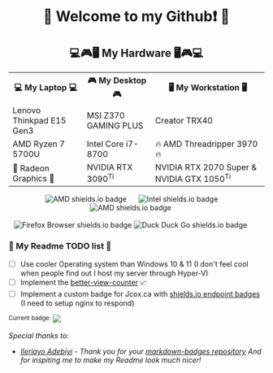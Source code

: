 <h1 align="center">👋 Welcome to my Github❗ 👋</h1>


<h2 align="center"> 💻🎮🖥️ My Hardware 🖥️🎮💻</h2> 
<table align='center'>
  <tr>
    <th> 💻 My Laptop 💻 </th> 
    <th> 🎮 My Desktop 🎮 </th>
    <th> 🖥️ My Workstation 🖥️ </th>  
  </tr>
  <tr>
    <td> Lenovo Thinkpad E15 Gen3 </td>
    <td> MSI Z370 GAMING PLUS </td>
    <td> Creator TRX40  </td>
  </tr>
  <tr>
     <td> AMD Ryzen 7 5700U </td> 
    <td> Intel Core i7-8700 </td>
    <td> 🔥 AMD Threadripper 3970 🔥</td>
  </tr>
  <tr>
   <td> 🦾 Radeon Graphics 🦾</td> <td> NVIDIA RTX 3090<sup>Ti</sup> </td> <td>  NVIDIA RTX 2070 Super & NVIDIA GTX 1050<sup>Ti</sup></td> 
  </tr>
<!-- Work in progress Rows
<tr> <td>16GB @ 3200 </td> <td> 32GB @ 3200 </td> <td> 128GB ECC @ 3200 </td> <tr> 
<tr> <td> WD Blue SN570 1TB </td> <td>  Samsung 980 PRO 1TB </td> <td>  Samsung EVO 990 </td> </tr>
-->
</table>

<!-- Hardware Badges Here -->
<div align='center'>
  <img alt='AMD shields.io badge' src='https://img.shields.io/badge/AMD-%23000000.svg?style=for-the-badge&logo=amd&logoColor=orange' />  &nbsp;&nbsp;&nbsp;&nbsp;
  <img alt='Intel shields.io badge' src='https://img.shields.io/badge/intel-%230068B5%20.svg?style=for-the-badge&logo=intel&logoColor=white' /> &nbsp;&nbsp;&nbsp;&nbsp;
  <img alt='AMD shields.io badge' src='https://img.shields.io/badge/nVIDIA-%2376B900.svg?style=for-the-badge&logo=nVIDIA&logoColor=white' /> &nbsp;&nbsp;&nbsp;&nbsp;&nbsp;
</div>
 <br/>
<div align='center'>
  <img alt='Firefox Browser shields.io badge' src='https://img.shields.io/badge/Firefox_Browser-FF7139?style=for-the-badge&logo=Firefox-Browser&logoColor=white'/> <img alt='Duck Duck Go shields.io badge' src='https://img.shields.io/badge/DuckDuckGo-DE5833?style=for-the-badge&logo=DuckDuckGo&logoColor=white' /> &nbsp;&nbsp;&nbsp;&nbsp;&nbsp;
</div>

<h3> 📔 My Readme TODO list 📝 </h3>

- [ ] Use cooler Operating system than Windows 10 & 11 (I don't feel cool when people find out I host my server through Hyper-V)
- [ ] Implement the [better-view-counter](https://github.com/hi019/better-view-counter?tab=readme-ov-file) 📈 
- [ ] Implement a custom badge for Jcox.ca with [shields.io endpoint badges](https://shields.io/badges/endpoint-badge) (I need to setup nginx to respond)
<div> <sup>Current badge:</sup> <img src='https://img.shields.io/endpoint?url=https%3A%2F%2Fjcox.ca%2Fversion%2Fversion.json&link=https%3A%2F%2Fjcox.ca'/></div> 



<!--
Here are some ideas to get you started:
- 🔭 I’m currently working on ...
- 🌱 I’m currently learning ...
- 👯 I’m looking to collaborate on ...
- 🤔 I’m looking for help with ...
- 💬 Ask me about ...
- 📫 How to reach me: ...
- 😄 Pronouns: ...
- ⚡ Fun fact: ...
-->

_Special thanks to:_
- _[Ileriayo Adebiyi](https://github.com/Ileriayo) - Thank you for your [markdown-badges repository](https://github.com/Ileriayo/markdown-badges) And for inspiting me to make my Readme look much nicer!_

